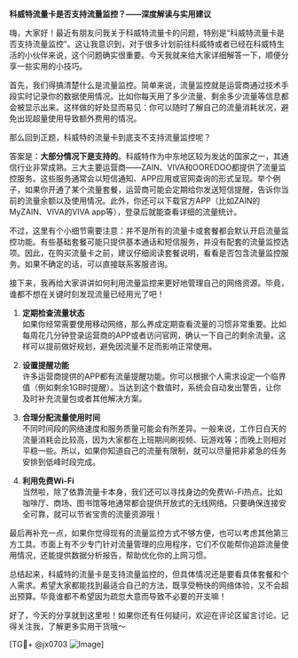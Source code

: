 **科威特流量卡是否支持流量监控？——深度解读与实用建议**

嗨，大家好！最近有朋友问我关于科威特流量卡的问题，特别是“科威特流量卡是否支持流量监控”。这让我意识到，对于很多计划前往科威特或者已经在科威特生活的小伙伴来说，这个问题确实很重要。今天我就来给大家详细解答一下，顺便分享一些实用的小技巧。

首先，我们得搞清楚什么是流量监控。简单来说，流量监控就是运营商通过技术手段实时记录你的数据使用情况。比如你每天用了多少流量、剩余多少流量等信息都会被显示出来。这样做的好处显而易见：你可以随时了解自己的流量消耗状况，避免出现超量使用导致额外费用的情况。

那么回到正题，科威特的流量卡到底支不支持流量监控呢？

答案是：**大部分情况下是支持的**。科威特作为中东地区较为发达的国家之一，其通信行业非常成熟。三大主要运营商——ZAIN、VIVA和OOREDOO都提供了流量监控服务。这些服务通常会以短信通知、APP应用或官网查询的形式呈现。举个例子，如果你开通了某个流量套餐，运营商可能会定期给你发送短信提醒，告诉你当前的流量余额以及使用情况。此外，你还可以下载官方APP（比如ZAIN的MyZAIN、VIVA的VIVA app等），登录后就能查看详细的流量统计。

不过，这里有个小细节需要注意：并不是所有的流量卡或套餐都会默认开启流量监控功能。有些基础套餐可能只提供基本通话和短信服务，并没有配套的流量监控选项。因此，在购买流量卡之前，建议仔细阅读套餐说明，看看是否包含流量监控服务。如果不确定的话，可以直接联系客服咨询。

接下来，我再给大家讲讲如何利用流量监控来更好地管理自己的网络资源。毕竟，谁都不想在关键时刻发现流量已经用光了吧！

1. **定期检查流量状态**  
   如果你经常需要使用移动网络，那么养成定期查看流量的习惯非常重要。比如每周花几分钟登录运营商的APP或者访问官网，确认一下自己的剩余流量。这样可以提前做好规划，避免因流量不足而影响正常使用。

2. **设置提醒功能**  
   许多运营商提供的APP都有流量提醒功能。你可以根据个人需求设定一个临界值（例如剩余1GB时提醒）。当达到这个数值时，系统会自动发出警告，让你及时补充流量包或者其他解决方案。

3. **合理分配流量使用时间**  
   不同时间段的网络速度和服务质量可能会有所差异。一般来说，工作日白天的流量消耗会比较高，因为大家都在上班期间刷视频、玩游戏等；而晚上则相对平稳一些。所以，如果你知道自己的流量有限制，就可以尽量把非紧急的任务安排到低峰时段完成。

4. **利用免费Wi-Fi**  
   当然啦，除了依靠流量卡本身，我们还可以寻找身边的免费Wi-Fi热点。比如咖啡厅、商场、图书馆等地通常都会提供开放式的无线网络。只要确保连接安全可靠，就可以节省宝贵的流量资源哦！

最后再补充一点，如果你觉得现有的流量监控方式不够方便，也可以考虑其他第三方工具。市面上有不少专门针对流量管理的应用程序，它们不仅能帮你追踪流量使用情况，还能提供数据分析报告，帮助优化你的上网习惯。

总结起来，科威特的流量卡是支持流量监控的，但具体情况还是要看具体套餐和个人需求。希望大家都能找到最适合自己的方法，既享受畅快的网络体验，又不会超出预算。毕竟谁都不希望因为疏忽大意而导致不必要的开支嘛！

好了，今天的分享就到这里啦！如果你还有任何疑问，欢迎在评论区留言讨论。记得关注我，了解更多实用干货哦～

[TG💪+ @jx0703 ![Image](https://github.com/user-attachments/assets/dbca1d08-cadb-493c-b0ec-ad6f7a83f270)]
